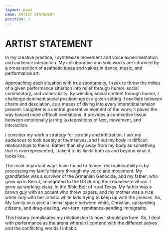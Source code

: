 ```yaml
---
layout: page
name: ARTIST STATEMENT
position: 3
---
```


# ARTIST STATEMENT
In my creative practice, I synthesize movement and voice experimentation and audience interaction. My collaborative and solo works are informed by a cross-section of aesthetic ideas and values in dance, music, and performance art.

Approaching each situation with true spontaneity, I seek to throw the milieu of a given performance situation into relief through humor, social commentary, and vulnerability. By wielding social content through humor, I challenge dominant social positionings in a given setting. I oscillate between charm and desolation, as a means of diving into every interstitital tension present. Laughter is a central generative element of the work; it paves the way toward more difficult revelations. It provides a connective tissue between emotionally jarring juxtapositions of text, movement, and interaction. 

I consider my work a strategy for scrutiny and infiltration. I ask my audiences to look deeply at themselves, and I put my body in difficult relationships to theirs. Rather than shy away from my body as something that is overrepresented, I take it to its limits both as and beyond what it looks like.

The most important way I have found to foment real vulnerability is by processing my family history through my voice and movement. My grandfather was a survivor of the Armenian Genocide, and my father, who grew up in Beirut, immigrated to the US during the Lebanese civil war. I grew up working-class, in the Bible Belt of rural Texas. My father was a brown guy with an accent who threw papers, and my mother was a nice white lady with her artistic white kids trying to keep up with the joneses. So, My family occupied a liminal space between white, Christian, upstanding citizens, and drug-dealing, war-torn, remittance-sending immigrants. 

This history complicates my relationship to how I should perform. So, I deal with performance as the arena wherein I contend with the different selves and the conflicting worlds I inhabit. 



